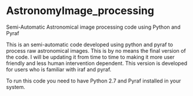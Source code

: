 # AstronomyImage_processing
Semi-Automatic Astronomical image processing code using Python and Pyraf


This is an semi-automatic code developed using python and pyraf to process raw astronomical images. This is by no means the final version of the code.
I will be updating it from time to time to making it more user friendly and less human intervention dependent. This version is developed for users who is familiar with iraf and pyraf. 


To run this code you need to have Python 2.7 and Pyraf installed in your system. 
